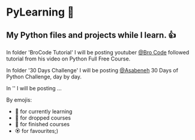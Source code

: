 # PyLearning :dog:
## My Python files and projects while I learn. :+1:

In folder 'BroCode Tutorial' I will be posting youtuber [@Bro Code](https://www.youtube.com/@BroCodez) followed tutorial from his video on Python Full Free Course.

In folder '30 Days Challenge' I will be posting [@Asabeneh](https://github.com/Asabeneh/30-Days-Of-Python) 30 Days of Python Challenge, day by day.

In '' I will be posting ... 

By emojis: 
- :seedling: for currently learning
- :fallen_leaf: for dropped courses
- :evergreen_tree: for finished courses
- :rosette: for favourites;)
